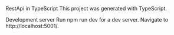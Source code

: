 RestApi in TypeScript
This project was generated with TypeScript.

Development server
Run npm run dev for a dev server. Navigate to http://localhost:5001/.
